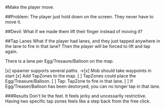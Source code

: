 #Make the player move.

##Problem: 
The player just hold down on the screen. They never have to move it.

##Devil: 
What if we made them lift their finger instead of moving it?

##Tap Lanes
What if the player had lanes, and they just tapped anywhere in the lane to fire in that lane?
Then the player will be forced to lift and tap again. 

There is a lane per Egg/Tresaure/Balloon on the map.

[x] spawner supports several paths.
->[x] Mob should take waypoints in start
[x] Add TapZones to the map.
[ ] TapZones could place the Egg/Treasure/Balloon.
[ ] Tap: TapZone to fire in that lane.
[ ] If Egg/Treaser/Balloon has been destoryed, you can no longer tap in that lane.

###Results
Don't lie the feel. It feels jerky and uncessarlly restrictive. Having two specific tap zones feels like a step back from the free click.





